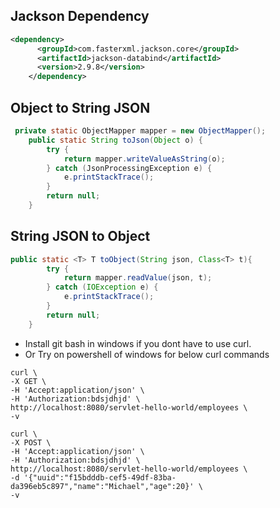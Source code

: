 ## Jackson Dependency
```xml 
<dependency>
      <groupId>com.fasterxml.jackson.core</groupId>
      <artifactId>jackson-databind</artifactId>
      <version>2.9.8</version>
    </dependency>
```
## Object to String JSON
```java 
 private static ObjectMapper mapper = new ObjectMapper();
    public static String toJson(Object o) {
        try {
            return mapper.writeValueAsString(o);
        } catch (JsonProcessingException e) {
            e.printStackTrace();
        }
        return null;
    }
```
## String JSON to Object
```java 
public static <T> T toObject(String json, Class<T> t){
        try {
            return mapper.readValue(json, t);
        } catch (IOException e) {
            e.printStackTrace();
        }
        return null;
    }
```
* Install git bash in windows if you dont have to use curl.
* Or Try on powershell of windows for below curl commands
```text
curl \
-X GET \
-H 'Accept:application/json' \
-H 'Authorization:bdsjdhjd' \
http://localhost:8080/servlet-hello-world/employees \
-v

curl \
-X POST \
-H 'Accept:application/json' \
-H 'Authorization:bdsjdhjd' \
http://localhost:8080/servlet-hello-world/employees \
-d '{"uuid":"f15bdddb-cef5-49df-83ba-da396eb5c897","name":"Michael","age":20}' \
-v
```